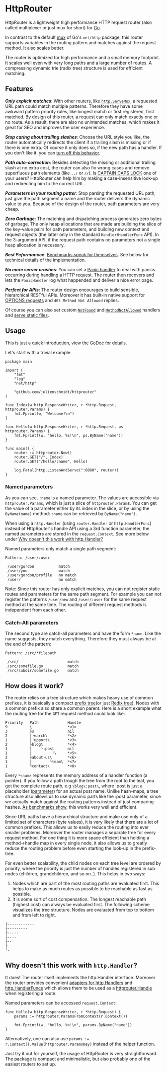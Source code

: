 # HttpRouter

HttpRouter is a lightweight high performance HTTP request router (also called multiplexer or just mux for short)
for [Go](https://golang.org/).

In contrast to the default [mux](https://golang.org/pkg/net/http/#ServeMux) of Go's `net/http` package, this router
supports variables in the routing pattern and matches against the request method. It also scales better.

The router is optimized for high performance and a small memory footprint. It scales well even with very long
paths and a large number of routes. A compressing dynamic trie (radix tree) structure is used for efficient matching.

## Features

***Only explicit matches***: With other routers, like [`http.ServeMux`](https://golang.org/pkg/net/http/#ServeMux), a
requested URL path could match multiple patterns. Therefore they have some awkward pattern priority rules, like
longest match or first registered, first matched. By design of this router, a request can only match exactly one
or no route. As a result, there are also no unintended matches, which makes it great for SEO and improves the
user experience.

***Stop caring about trailing slashes***: Choose the URL style you like, the router automatically redirects the client if a trailing slash is missing or if there is one extra. Of course it only does so, if the new path has a handler. If you don't like it, you can [turn off this behavior](https://godoc.org/github.com/julienschmidt/httprouter#Router.RedirectTrailingSlash).

***Path auto-correction***: Besides detecting the missing or additional trailing slash at no extra cost, the router can also fix wrong cases and remove superfluous path elements (like `../` or `//`). Is [CAPTAIN CAPS LOCK](https://www.urbandictionary.com/define.php?term=Captain+Caps+Lock) one of your users? HttpRouter can help him by making a case-insensitive look-up and redirecting him to the correct URL.

***Parameters in your routing patter***: Stop parsing the requested URL path, just give the path segment a name and the router delivers the dynamic value to you. Because of the design of the router, path parameters are very cheep.

***Zero Garbage***: The matching and dispatching process generates zero bytes of garbage. The only heap allocations that are made are building the slice of the key-value pairs for path parameters, and building new context and request objects (the latter only in the standard `Handler`/`HandlerFunc` API). In the 3-argument API, if the request path contains no parameters not a single heap allocation is necessary.

***Best Peformancce***: [Benchmarks speak for themselves](https://github.com/julienschmidt/go-http-routing-benchmark). See below for technical details of the implementation.

***No more server crashes***: You can set a [Panic handler](https://godoc.org/github.com/julienschmidt/httprouter#Router.PanicHandler) to deal with panics occurring during handling a HTTP request. The router then recovers and lets the `PanicHandler` log what happended and deliver a nice error page.

***Perfect for APIs***: The router design encourages to build sensible, hierarchical RESTful APIs. Moreover it has built-in native support for [OPTIONS requests](http://zacstewart.com/2012/04/14/http-options-method.html) and `405 Method Not Allowed` replies.

Of course you can also set custom [`NotFound`](https://godoc.org/github.com/julienschmidt/httprouter#Router.NotFound) and [`MethodNotAllowed`](https://godoc.org/github.com/julienschmidt/httprouter#Router.MethodNotAllowed) handlers and [serve static files](https://godoc.org/github.com/julienschmidt/httprouter#Router.ServeFiles).

## Usage

This is just a quick introduction, view the [GoDoc](https://godoc.org/github.com/julienschmidt/httprouter) for details.

Let's start with a trivial example:
```
package main

import (
	"fmt"
	"log"
	"net/http"

	"github.com/julienschmidt/httprouter"
)

func Index(w http.ResponseWriter, r *http.Request, _ httprouter.Params) {
	fmt.Fprint(w, "Welcome!\n")
}

func Hello(w http.ResponseWriter, r *http.Request, ps httprouter.Params) {
	fmt.Fprintf(w, "hello, %s!\n", ps.ByName("name"))
}

func main() {
	router := httprouter.New()
	router.GET("/", Index)
	router.GET("/hello/:name", Hello)

	log.Fatal(http.ListenAndServe(":8080", router))
}
```

### Named parameters

As you can see, `:name` is a named parameter. The values are accessible via `httprouter.Params`, which is just a slice of `httprouter.Param`s. You can get the value of a parameter either by its index in the slice, or by using the `ByName(name)` method: `:name` can be retrieved by `ByName("name")`.

When using a `http.Handler` (using `router.Handler` or `http.HandlerFunc`) instead of HttpRouter's handle API using a 3rd function parameter, the named parameters are stored in the `request.Context`. See more below under [Why doesn't this work with http.Handler?](https://github.com/julienschmidt/httprouter#why-doesnt-this-work-with-httphandler)

Named parameters only match a single path segment:
```
Pattern: /user/:user

 /user/gordon           match
 /user/you              match
 /user/gordon/profile   no match
 /user/                 no match
```
Note: Since this router has only explicit matches, you can not register static routes and parameters for the same path segment. For example you can not register the patterns `/user/new` and `/user/:user` for the same request method at the same time. The routing of different request methods is independent from each other.

### Catch-All parameters

The second type are catch-all parameters and have the form `*name`. Like the name suggests, they match everything. Therefore they must always be at the end of the pattern:
```
Pattern: /src/*filepath

 /src/                      match
 /src/somefile.go           match
 /src/subdir/somefile.go    match
```

## How does it work?

The router relies on a tree structure which makes heavy use of common prefixes, it is basically a compact [prefix tree](https://en.wikipedia.org/wiki/Trie)(or just [Redix tree](https://en.wikipedia.org/wiki/Radix_tree)). Nodes with a common prefix also share a common parent. Here is a short example what the routing tree for the `GET` request method could look like:
```
Priority   Path             Handle
9          \                *<1>
3          ├s               nil
2          |├earch\         *<2>
1          |└upport\        *<3>
2          ├blog\           *<4>
1          |    └:post      nil
1          |         └\     *<5>
2          ├about-us\       *<6>
1          |        └team\  *<7>
1          └contact\        *<8>
```

Every `*<num>` represents the memory address of a handler function (a pointer). If you follow a path trough the tree from the root to the leaf, you get the complete route path, e.g `\blog\:post\`, where :post is just a placeholder ([parameter](https://github.com/julienschmidt/httprouter#named-parameters)) for an actual post name. Unlike hash-maps, a tree structure also allows us to use dynamic parts like the :post parameter, since we actually match against the routing patterns instead of just comparing hashes. [As benchmarks show](https://github.com/julienschmidt/go-http-routing-benchmark), this works very well and efficient.

Since URL paths have a hierarchical structure and make use only of a limited set of characters (byte values), it is very likely that there are a lot of common prefixes. This allows us to easily reduce the routing into ever smaller problems. Moreover the router manages a separate tree for every request method. For one thing it is more space efficient than holding a method->handle map in every single node, it also allows us to greatly reduce the routing problem before even starting the look-up in the prefix-tree.

For even better scalability, the child nodes on each tree level are ordered by priority, where the priority is just the number of handles registered in sub nodes (children, grandchildren, and so on..). This helps in two ways:

1. Nodes which are part of the most routing paths are evaluated first. This helps to make as much routes as possible to be reachable as fast as possible.
2. It is some sort of cost compensation. The longest reachable path (highest cost) can always be evaluated first. The following scheme visualizes the tree structure. Nodes are evaluated from top to bottom and from left to right.
```
├------------
├---------
├-----
├----
├--
├--
└-
```

## Why doesn't this work with `http.Handler`?

It does! The router itself implements the http.Handler interface. Moreover the router provides convenient [adapters for http.Handlers](https://godoc.org/github.com/julienschmidt/httprouter#Router.Handler) and [http.HandlerFuncs](https://godoc.org/github.com/julienschmidt/httprouter#Router.HandlerFunc) which allows them to be used as a [httprouter.Handle](https://godoc.org/github.com/julienschmidt/httprouter#Router.Handle) when registering a route.

Named parameters can be accessed `request.Context`:
```
func Hello(w http.ResponseWriter, r *http.Request) {
    params := httprouter.ParamsFromContext(r.Context())

    fmt.Fprintf(w, "hello, %s!\n", params.ByName("name"))
}
```

Alternatively, one can also use `params := r.Context().Value(httprouter.ParamsKey)` instead of the helper function.

Just try it out for yourself, the usage of HttpRouter is very straightforward. The package is compact and minimalistic, but also probably one of the easiest routers to set up.
